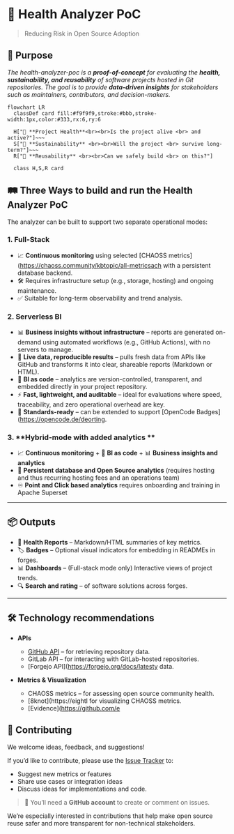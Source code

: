 # 🚀 Health Analyzer PoC
> Reducing Risk in Open Source Adoption

## 🧭 Purpose
_The health-analyzer-poc is a **proof-of-concept** for evaluating the **health, sustainability, and reusability** of software projects hosted in Git repositories._
_The goal is to provide **data-driven insights** for stakeholders such as maintainers, contributors, and decision-makers._

```mermaid
flowchart LR
  classDef card fill:#f9f9f9,stroke:#bbb,stroke-width:1px,color:#333,rx:6,ry:6

  H["🧠 **Project Health**<br><br>Is the project alive <br> and active?"]~~~
  S["🌱 **Sustainability** <br><br>Will the project <br> survive long-term?"]~~~
  R["🔁 **Reusability** <br><br>Can we safely build <br> on this?"]

  class H,S,R card
```
## 🛤️ Three Ways to build and run the Health Analyzer PoC

The analyzer can be built to support two separate operational modes:

### 1. **Full-Stack**
- 📈 **Continuous monitoring** using selected [CHAOSS metrics](https://chaoss.community/kbtopic/all-metricsach with a persistent database backend.
- 🛠️ Requires infrastructure setup (e.g., storage, hosting) and ongoing maintenance.
- ✅ Suitable for long-term observability and trend analysis.

### 2. **Serverless BI**
- 📊 **Business insights without infrastructure** – reports are generated on-demand using automated workflows (e.g., GitHub Actions), with no servers to manage.
- 🔄 **Live data, reproducible results** – pulls fresh data from APIs like GitHub and transforms it into clear, shareable reports (Markdown or HTML).
- 🧠 **BI as code** – analytics are version-controlled, transparent, and embedded directly in your project repository.
- ⚡ **Fast, lightweight, and auditable** – ideal for evaluations where speed, traceability, and zero operational overhead are key.
- 🏅 **Standards-ready** – can be extended to support [OpenCode Badges](https://opencode.de/deorting.

### 3. **Hybrid-mode with added analytics **
- 📈 **Continuous monitoring** + 🧠 **BI as code** +  📊 **Business insights and analytics**
- 🏬 **Persistent database and Open Source analytics** (requires hosting and thus recurring hosting fees and an operations team)
- ♾️ **Point and Click based analytics** requires onboarding and training in Apache Superset

---

## 📦 Outputs

- 📄 **Health Reports** – Markdown/HTML summaries of key metrics.
- 🏷️ **Badges** – Optional visual indicators for embedding in READMEs in forges.
- 📊 **Dashboards** – (Full-stack mode only) Interactive views of project trends.
- 🔍 **Search and rating** – of software solutions across forges.

---

## 🛠️ Technology recommendations

- **APIs**
  - [GitHub API](https://docs.github.com/en/rest) – for retrieving repository data.
  - GitLab API – for interacting with GitLab-hosted repositories.
  - [Forgejo API](https://forgejo.org/docs/latesty data.

- **Metrics & Visualization**
  - CHAOSS metrics – for assessing open source community health.
  - [8knot](https://eightl for visualizing CHAOSS metrics.
  - [Evidence](https://github.com/e
    
## 🤝 Contributing

We welcome ideas, feedback, and suggestions!

If you’d like to contribute, please use the [Issue Tracker](https://github.com/OS2sandbox/health-analyzer-poc/issues) to:
- Suggest new metrics or features
- Share use cases or integration ideas
- Discuss ideas for implementations and code.
> 📝 You’ll need a **GitHub account** to create or comment on issues.

We’re especially interested in contributions that help make open source reuse safer and more transparent for non-technical stakeholders.
